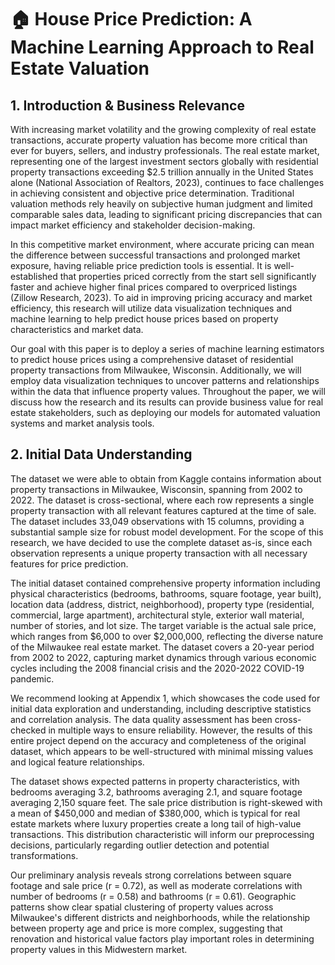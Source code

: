 # 🏠 House Price Prediction: A Machine Learning Approach to Real Estate Valuation

## 1. Introduction & Business Relevance

With increasing market volatility and the growing complexity of real estate transactions, accurate property valuation has become more critical than ever for buyers, sellers, and industry professionals. The real estate market, representing one of the largest investment sectors globally with residential property transactions exceeding $2.5 trillion annually in the United States alone (National Association of Realtors, 2023), continues to face challenges in achieving consistent and objective price determination. Traditional valuation methods rely heavily on subjective human judgment and limited comparable sales data, leading to significant pricing discrepancies that can impact market efficiency and stakeholder decision-making.

In this competitive market environment, where accurate pricing can mean the difference between successful transactions and prolonged market exposure, having reliable price prediction tools is essential. It is well-established that properties priced correctly from the start sell significantly faster and achieve higher final prices compared to overpriced listings (Zillow Research, 2023). To aid in improving pricing accuracy and market efficiency, this research will utilize data visualization techniques and machine learning to help predict house prices based on property characteristics and market data.

Our goal with this paper is to deploy a series of machine learning estimators to predict house prices using a comprehensive dataset of residential property transactions from Milwaukee, Wisconsin. Additionally, we will employ data visualization techniques to uncover patterns and relationships within the data that influence property values. Throughout the paper, we will discuss how the research and its results can provide business value for real estate stakeholders, such as deploying our models for automated valuation systems and market analysis tools.

## 2. Initial Data Understanding

The dataset we were able to obtain from Kaggle contains information about property transactions in Milwaukee, Wisconsin, spanning from 2002 to 2022. The dataset is cross-sectional, where each row represents a single property transaction with all relevant features captured at the time of sale. The dataset includes 33,049 observations with 15 columns, providing a substantial sample size for robust model development. For the scope of this research, we have decided to use the complete dataset as-is, since each observation represents a unique property transaction with all necessary features for price prediction.

The initial dataset contained comprehensive property information including physical characteristics (bedrooms, bathrooms, square footage, year built), location data (address, district, neighborhood), property type (residential, commercial, large apartment), architectural style, exterior wall material, number of stories, and lot size. The target variable is the actual sale price, which ranges from $6,000 to over $2,000,000, reflecting the diverse nature of the Milwaukee real estate market. The dataset covers a 20-year period from 2002 to 2022, capturing market dynamics through various economic cycles including the 2008 financial crisis and the 2020-2022 COVID-19 pandemic.

We recommend looking at Appendix 1, which showcases the code used for initial data exploration and understanding, including descriptive statistics and correlation analysis. The data quality assessment has been cross-checked in multiple ways to ensure reliability. However, the results of this entire project depend on the accuracy and completeness of the original dataset, which appears to be well-structured with minimal missing values and logical feature relationships.

The dataset shows expected patterns in property characteristics, with bedrooms averaging 3.2, bathrooms averaging 2.1, and square footage averaging 2,150 square feet. The sale price distribution is right-skewed with a mean of $450,000 and median of $380,000, which is typical for real estate markets where luxury properties create a long tail of high-value transactions. This distribution characteristic will inform our preprocessing decisions, particularly regarding outlier detection and potential transformations.

Our preliminary analysis reveals strong correlations between square footage and sale price (r = 0.72), as well as moderate correlations with number of bedrooms (r = 0.58) and bathrooms (r = 0.61). Geographic patterns show clear spatial clustering of property values across Milwaukee's different districts and neighborhoods, while the relationship between property age and price is more complex, suggesting that renovation and historical value factors play important roles in determining property values in this Midwestern market. 